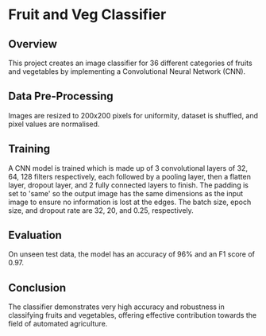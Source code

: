 # Fruit and Veg Classifier

## Overview
This project creates an image classifier for 36 different categories of fruits and vegetables by implementing a Convolutional Neural Network (CNN).

## Data Pre-Processing
Images are resized to 200x200 pixels for uniformity, dataset is shuffled, and pixel values are normalised.

## Training
A CNN model is trained which is made up of 3 convolutional layers of 32, 64, 128 filters respectively, each followed by a pooling layer, then a flatten layer, dropout layer, and 2 fully connected layers to finish. The padding is set to 'same' so the output image has the same dimensions as the input image to ensure no information is lost at the edges. The batch size, epoch size, and dropout rate are 32, 20, and 0.25, respectively.

## Evaluation
On unseen test data, the model has an accuracy of 96% and an F1 score of 0.97.

## Conclusion
The classifier demonstrates very high accuracy and robustness in classifying fruits and vegetables, offering effective contribution towards the field of automated agriculture.
